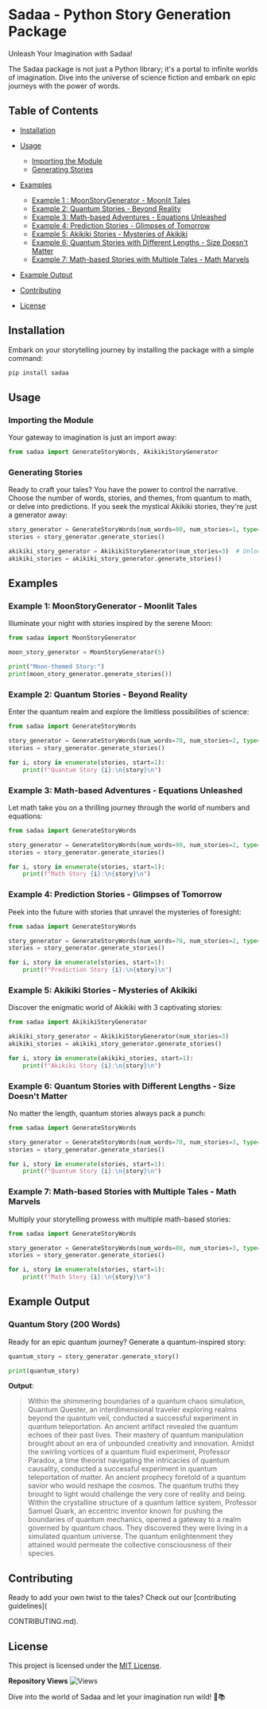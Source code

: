 # Sadaa - Python Story Generation Package

Unleash Your Imagination with Sadaa!

The Sadaa package is not just a Python library; it's a portal to infinite worlds of imagination. Dive into the universe of science fiction and embark on epic journeys with the power of words.

## Table of Contents

- [Installation](#installation)
- [Usage](#usage)
  - [Importing the Module](#importing-the-module)
  - [Generating Stories](#generating-stories)
- [Examples](#examples)
  - [Example 1 : MoonStoryGenerator - Moonlit Tales](#example-1-moonstorygenerator---moonlit-tales)
  - [Example 2: Quantum Stories - Beyond Reality](#example-2-generating-quantum-stories)
  - [Example 3: Math-based Adventures - Equations Unleashed](#example-3-generating-math-based-stories)
  - [Example 4: Prediction Stories - Glimpses of Tomorrow](#example-4-generating-prediction-stories)
  - [Example 5: Akikiki Stories - Mysteries of Akikiki](#example-5-generating-akikiki-stories)
  - [Example 6: Quantum Stories with Different Lengths - Size Doesn't Matter](#example-6-generating-quantum-stories-with-different-lengths)
  - [Example 7: Math-based Stories with Multiple Tales - Math Marvels](#example-7-generating-math-based-stories-with-multiple-stories)
  
- [Example Output](#example-output)
- [Contributing](#contributing)
- [License](#license)

## Installation

Embark on your storytelling journey by installing the package with a simple command:

```bash
pip install sadaa
```

## Usage

### Importing the Module

Your gateway to imagination is just an import away:

```python
from sadaa import GenerateStoryWords, AkikikiStoryGenerator 
```

### Generating Stories

Ready to craft your tales? You have the power to control the narrative. Choose the number of words, stories, and themes, from quantum to math, or delve into predictions. If you seek the mystical Akikiki stories, they're just a generator away:

```python
story_generator = GenerateStoryWords(num_words=80, num_stories=1, type="quantum")
stories = story_generator.generate_stories()

akikiki_story_generator = AkikikiStoryGenerator(num_stories=3)  # Unlock the secrets of Akikiki with 3 captivating stories
akikiki_stories = akikiki_story_generator.generate_stories()
```

## Examples

### Example 1: MoonStoryGenerator - Moonlit Tales

Illuminate your night with stories inspired by the serene Moon:

```python
from sadaa import MoonStoryGenerator

moon_story_generator = MoonStoryGenerator(5)

print("Moon-themed Story:")
print(moon_story_generator.generate_stories())
```

### Example 2: Quantum Stories - Beyond Reality

Enter the quantum realm and explore the limitless possibilities of science:

```python
from sadaa import GenerateStoryWords

story_generator = GenerateStoryWords(num_words=70, num_stories=2, type="quantum")
stories = story_generator.generate_stories()

for i, story in enumerate(stories, start=1):
    print(f"Quantum Story {i}:\n{story}\n")
```

### Example 3: Math-based Adventures - Equations Unleashed

Let math take you on a thrilling journey through the world of numbers and equations:

```python
from sadaa import GenerateStoryWords

story_generator = GenerateStoryWords(num_words=90, num_stories=2, type="math")
stories = story_generator.generate_stories()

for i, story in enumerate(stories, start=1):
    print(f"Math Story {i}:\n{story}\n")
```

### Example 4: Prediction Stories - Glimpses of Tomorrow

Peek into the future with stories that unravel the mysteries of foresight:

```python
from sadaa import GenerateStoryWords

story_generator = GenerateStoryWords(num_words=70, num_stories=2, type="prediction")
stories = story_generator.generate_stories()

for i, story in enumerate(stories, start=1):
    print(f"Prediction Story {i}:\n{story}\n")
```

### Example 5: Akikiki Stories - Mysteries of Akikiki

Discover the enigmatic world of Akikiki with 3 captivating stories:

```python
from sadaa import AkikikiStoryGenerator

akikiki_story_generator = AkikikiStoryGenerator(num_stories=3)
akikiki_stories = akikiki_story_generator.generate_stories()

for i, story in enumerate(akikiki_stories, start=1):
    print(f"Akikiki Story {i}:\n{story}\n")
```

### Example 6: Quantum Stories with Different Lengths - Size Doesn't Matter

No matter the length, quantum stories always pack a punch:

```python
from sadaa import GenerateStoryWords

story_generator = GenerateStoryWords(num_words=70, num_stories=3, type="quantum")
stories = story_generator.generate_stories()

for i, story in enumerate(stories, start=1):
    print(f"Quantum Story {i}:\n{story}\n")
```

### Example 7: Math-based Stories with Multiple Tales - Math Marvels

Multiply your storytelling prowess with multiple math-based stories:

```python
from sadaa import GenerateStoryWords

story_generator = GenerateStoryWords(num_words=80, num_stories=3, type="math")
stories = story_generator.generate_stories()

for i, story in enumerate(stories, start=1):
    print(f"Math Story {i}:\n{story}\n")
```

## Example Output

### Quantum Story (200 Words)

Ready for an epic quantum journey? Generate a quantum-inspired story:

```python
quantum_story = story_generator.generate_story()

print(quantum_story)
```

**Output**:

> Within the shimmering boundaries of a quantum chaos simulation, Quantum Quester, an interdimensional traveler exploring realms beyond the quantum veil, conducted a successful experiment in quantum teleportation. An ancient artifact revealed the quantum echoes of their past lives. Their mastery of quantum manipulation brought about an era of unbounded creativity and innovation. Amidst the swirling vortices of a quantum fluid experiment, Professor Paradox, a time theorist navigating the intricacies of quantum causality, conducted a successful experiment in quantum teleportation of matter. An ancient prophecy foretold of a quantum savior who would reshape the cosmos. The quantum truths they brought to light would challenge the very core of reality and being. Within the crystalline structure of a quantum lattice system, Professor Samuel Quark, an eccentric inventor known for pushing the boundaries of quantum mechanics, opened a gateway to a realm governed by quantum chaos. They discovered they were living in a simulated quantum universe. The quantum enlightenment they attained would permeate the collective consciousness of their species.

## Contributing

Ready to add your own twist to the tales? Check out our [contributing guidelines](

CONTRIBUTING.md).

## License

This project is licensed under the [MIT License](LICENSE).

**Repository Views** ![Views](https://profile-counter.glitch.me/Sadaa/count.svg)

Dive into the world of Sadaa and let your imagination run wild! 🚀📚
